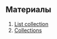 ## Материалы
1. [List collection](https://docs.microsoft.com/en-us/dotnet/csharp/tutorials/intro-to-csharp/list-collection)
2. [Collections](https://docs.microsoft.com/en-us/dotnet/standard/collections/)
